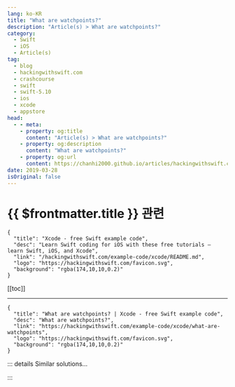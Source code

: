 ```yaml
---
lang: ko-KR
title: "What are watchpoints?"
description: "Article(s) > What are watchpoints?"
category:
  - Swift
  - iOS
  - Article(s)
tag: 
  - blog
  - hackingwithswift.com
  - crashcourse
  - swift
  - swift-5.10
  - ios
  - xcode
  - appstore
head:
  - - meta:
    - property: og:title
      content: "Article(s) > What are watchpoints?"
    - property: og:description
      content: "What are watchpoints?"
    - property: og:url
      content: https://chanhi2000.github.io/articles/hackingwithswift.com/example-code/xcode/what-are-watchpoints.html
date: 2019-03-28
isOriginal: false
---
```


# {{ $frontmatter.title }} 관련

```component VPCard
{
  "title": "Xcode - free Swift example code",
  "desc": "Learn Swift coding for iOS with these free tutorials – learn Swift, iOS, and Xcode",
  "link": "/hackingwithswift.com/example-code/xcode/README.md",
  "logo": "https://hackingwithswift.com/favicon.svg",
  "background": "rgba(174,10,10,0.2)"
}
```

[[toc]]

---

```component VPCard
{
  "title": "What are watchpoints? | Xcode - free Swift example code",
  "desc": "What are watchpoints?",
  "link": "https://hackingwithswift.com/example-code/xcode/what-are-watchpoints",
  "logo": "https://hackingwithswift.com/favicon.svg",
  "background": "rgba(174,10,10,0.2)"
}
```

<!-- TODO: 작성 -->

<!-- 
You’re probably already familiar with Xcode’s breakpoints, which allow you to pause code when a certain point is reached. Watchpoints also let you pause code, but their job is to pause when a variable is changed anywhere else in your code – it’s like a property observer, except implemented entirely using Xcode’s debugger.

To try it out, place a breakpoint in your program next to a variable you want to watch, then run your code. When the breakpoint hits, look for your variable inside the variables view – that’s in Xcode’s debug area at the bottom, to the left of the console.

When you find your variable, right-click on it and choose “Watch”. Once that’s done you can continue your program as normal, and anywhere the variable is read from or written to Xcode will pause and you can use the debug navigator to step through the call stack to figure out what happened.

-->

::: details Similar solutions…

<!--
/example-code/xcode/how-to-debug-view-layouts-in-xcode">How to debug view layouts in Xcode 
/example-code/xcode/what-are-breakpoints">What are breakpoints? 
/example-code/xcode/what-is-an-iboutlet">What is an IBOutlet? 
/example-code/xcode/how-to-add-conditions-to-a-breakpoint">How to add conditions to a breakpoint 
/example-code/xcode/how-to-set-the-clock-in-the-ios-simulator">How to set the clock in the iOS Simulator</a>
-->

:::


